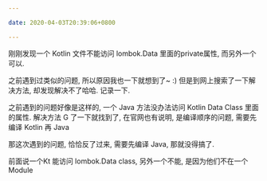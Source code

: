 ```yaml
---

date: 2020-04-03T20:39:06+0800

---
```


刚刚发现一个 Kotlin 文件不能访问 lombok.Data 里面的private属性, 而另外一个可以.

之前遇到过类似的问题, 所以原因我也一下就想到了~ :) 但是到网上搜索了一下解决方法, 却发现解决不了哈哈. 记录一下.


之前遇到的问题好像是这样的, 一个 Java 方法没办法访问 Kotlin Data Class 里面的属性. 解决方法 G 了一下就找到了, 在官网也有说明, 是编译顺序的问题, 需要先编译 Kotlin 再 Java

那这次遇到的问题, 恰恰反了过来, 需要先编译 Java, 那就没得搞了.

前面说一个Kt 能访问 lombok.Data class, 另外一个不能, 是因为他们不在一个 Module
